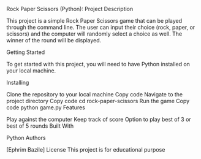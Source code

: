 Rock Paper Scissors (Python):
Project Description

This project is a simple Rock Paper Scissors game that can be played through the command line. The user can input their choice (rock, paper, or scissors) and the computer will randomly select a choice as well. The winner of the round will be displayed.

Getting Started

To get started with this project, you will need to have Python installed on your local machine.

Installing

Clone the repository to your local machine
Copy code
Navigate to the project directory
Copy code
cd rock-paper-scissors
Run the game
Copy code
python game.py
Features

Play against the computer
Keep track of score
Option to play best of 3 or best of 5 rounds
Built With

Python
Authors

[Ephrim Bazile]
License
This project is for educational purpose 
